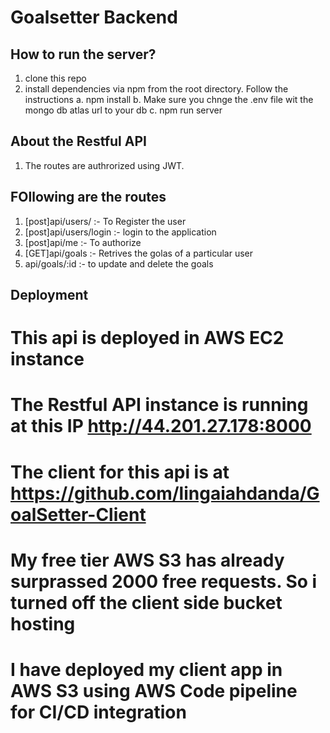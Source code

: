 # Goalsetter Backend


## How to run the server?
1. clone this repo
2. install dependencies via npm from the root directory. Follow the instructions
  a. npm install
  b. Make sure you chnge the .env file wit the mongo db atlas url to your db
  c. npm run server
  
## About the Restful API
1. The routes are authrorized using JWT.

## FOllowing are the routes 
1. [post]api/users/ :- To Register the user
2. [post]api/users/login :- login to the application
3. [post]api/me :- To authorize
4. [GET]api/goals :- Retrives the golas of a particular user
5. api/goals/:id :- to update and delete the goals


## Deployment
# This api is deployed in AWS EC2 instance 
# The Restful API instance is running at this IP http://44.201.27.178:8000
# The client for this api is at https://github.com/lingaiahdanda/GoalSetter-Client
# My free tier AWS S3 has already surprassed 2000 free requests. So i turned off  the client side bucket hosting
# I have deployed my client app in AWS S3 using AWS Code pipeline for CI/CD integration


